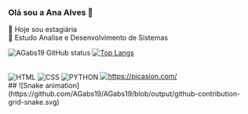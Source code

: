 ### Olá sou a Ana Alves 🌙
🌸 Hoje sou estagiária </br>
🌿 Estudo Analise e Desenvolvimento de Sistemas 


 ![AGabs19 GitHub status](http://github-readme-stats.vercel.app/api?username=AGabs19&show_icons=true&theme=algolia)
 [![Top Langs](https://github-readme-stats.vercel.app/api/top-langs/?username=AGabs19&layout=compact&theme=algolia)](https://github.com/AGabs19/github-readme-stats)


<div style="display: inline_block"><br>
  <img align="center" alt="HTML" height="30" width="40" scr="https://img.shields.io/badge/HTML-239120?style=for-the-badge&logo=html5&logoColor=white"/>
  <img align="center" alt="CSS" height="30" width="40" scr="https://img.shields.io/badge/CSS-239120?&style=for-the-badge&logo=css3&logoColor=white"/>
  <img align="center" alt="PYTHON" height="30" width="40" scr="https://img.shields.io/badge/Python-3776AB?style=for-the-badge&logo=python&logoColor=white"/>
  <a href="https://picasion.com/"><img src="https://i.picasion.com/pic92/8e54725610d577520f4fa951ff150d35.gif" width="100" height="100" border="0" alt="https://picasion.com/" /></a><br />
  
</div>
##
![Snake animation](https://github.com/AGabs19/AGabs19/blob/output/github-contribution-grid-snake.svg)
